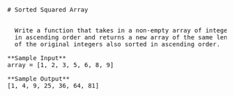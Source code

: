 <pre>
# Sorted Squared Array


  Write a function that takes in a non-empty array of integers that are sorted
  in ascending order and returns a new array of the same length with the squares
  of the original integers also sorted in ascending order.

**Sample Input**
array = [1, 2, 3, 5, 6, 8, 9]

**Sample Output**
[1, 4, 9, 25, 36, 64, 81]

</pre>